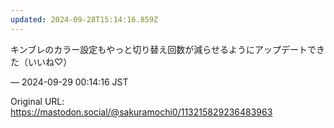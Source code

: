 ```yaml
---
updated: 2024-09-28T15:14:16.859Z
---
```


<p>キンブレのカラー設定もやっと切り替え回数が減らせるようにアップデートできた（いいね♡）</p>

&mdash; 2024-09-29 00:14:16 JST

Original URL: https://mastodon.social/@sakuramochi0/113215829236483963
